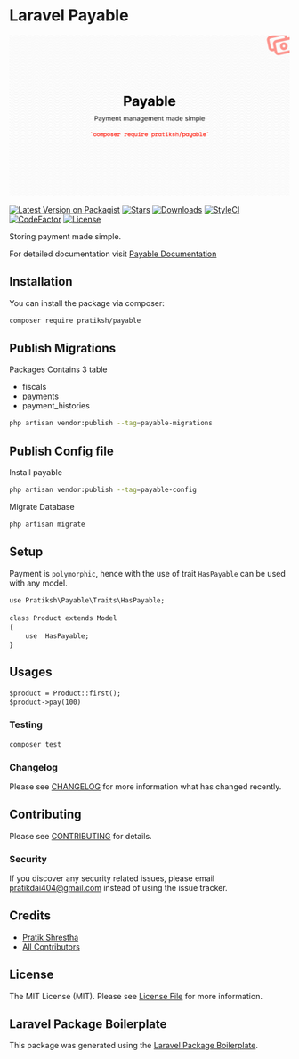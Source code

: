 # Laravel Payable

![Laravel Payable](https://github.com/pratiksh404/payable/blob/main/payable.png)

[![Latest Version on Packagist](https://img.shields.io/packagist/v/pratiksh/payable.svg?style=flat-square)](https://packagist.org/packages/pratiksh/payable)
[![Stars](https://img.shields.io/github/stars/pratiksh404/payable)](https://github.com/pratiksh404/payable/stargazers) [![Downloads](https://img.shields.io/packagist/dt/pratiksh/payable.svg?style=flat-square)](https://packagist.org/packages/pratiksh/payable) [![StyleCI](https://github.styleci.io/repos/789443703/shield?branch=main)](https://github.styleci.io/repos/789443703?branch=main) [![CodeFactor](https://www.codefactor.io/repository/github/pratiksh404/payable/badge)](https://www.codefactor.io/repository/github/pratiksh404/payable) [![License](https://img.shields.io/github/license/pratiksh404/payable)](//packagist.org/packages/pratiksh/payable)

Storing payment made simple.

For detailed documentation visit [Payable Documentation](https://pratikdai404.gitbook.io/laravel-payable/)

## Installation

You can install the package via composer:

```bash
composer require pratiksh/payable
```

## Publish Migrations
Packages Contains 3 table
 - fiscals
 - payments
 - payment_histories

```sh
php artisan vendor:publish --tag=payable-migrations
```

## Publish Config file

Install payable

```sh
php artisan vendor:publish --tag=payable-config
```

Migrate Database

```sh
php artisan migrate
```


## Setup
Payment is `polymorphic`, hence with the use of trait `HasPayable` can be used with any model.
```
use Pratiksh\Payable\Traits\HasPayable;

class Product extends Model
{
    use  HasPayable;
}
```

## Usages
```
$product = Product::first();
$product->pay(100)
```


### Testing

```bash
composer test
```

### Changelog

Please see [CHANGELOG](CHANGELOG.md) for more information what has changed recently.

## Contributing

Please see [CONTRIBUTING](CONTRIBUTING.md) for details.

### Security

If you discover any security related issues, please email pratikdai404@gmail.com instead of using the issue tracker.

## Credits

- [Pratik Shrestha](https://github.com/pratiksh)
- [All Contributors](../../contributors)

## License

The MIT License (MIT). Please see [License File](LICENSE.md) for more information.

## Laravel Package Boilerplate

This package was generated using the [Laravel Package Boilerplate](https://laravelpackageboilerplate.com).


